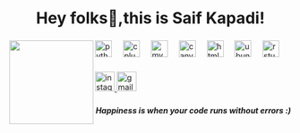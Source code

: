 <h1 align="center">Hey folks👋,this is Saif Kapadi!</h1>

###

<img align="left" height="150" src="D://Saeem//Learning//shanks.gif"  />

###

<div align="left">
  <img src="https://cdn.jsdelivr.net/gh/devicons/devicon/icons/python/python-original.svg" height="30" alt="python logo"  />
  <img width="12" />
  <img src="https://cdn.jsdelivr.net/gh/devicons/devicon/icons/cplusplus/cplusplus-original.svg" height="30" alt="cplusplus logo"  />
  <img width="12" />
  <img src="https://cdn.jsdelivr.net/gh/devicons/devicon/icons/mysql/mysql-original.svg" height="30" alt="mysql logo"  />
  <img width="12" />
  <img src="https://cdn.jsdelivr.net/gh/devicons/devicon/icons/canva/canva-original.svg" height="30" alt="canva logo"  />
  <img width="12" />
  <img src="https://cdn.jsdelivr.net/gh/devicons/devicon/icons/html5/html5-original.svg" height="30" alt="html5 logo"  />
  <img width="12" />
  <img src="https://cdn.simpleicons.org/ubuntu/E95420" height="30" alt="ubuntu logo"  />
  <img width="12" />
  <img src="https://cdn.jsdelivr.net/gh/devicons/devicon/icons/rstudio/rstudio-original.svg" height="30" alt="rstudio logo"  />
</div>

###

<div align="left">
  <a href="https://instagram.com/wtfsaifff" target="_blank">
    <img src="https://img.shields.io/static/v1?message=Instagram&logo=instagram&label=&color=grey&logoColor=white&labelColor=E4405F&style=for-the-badge" height="35" alt="instagram logo"  />
  </a>
  <a href="saifkapadi664@gmail.com" target="_blank">
    <img src="https://img.shields.io/static/v1?message=Gmail&logo=gmail&label=&color=grey&logoColor=white&labelColor=blue&style=for-the-badge" height="35" alt="gmail logo"  />
  </a>
</div>

###

<h5 align="center">Happiness is when your code runs without errors :)</h5>

###
